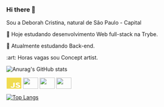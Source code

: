 ### Hi there 👋
<p>Sou a Deborah Cristina, natural de São Paulo - Capital </p>
<p> 🚀 Hoje estudando desenvolvimento Web full-stack na Trybe.</p>
<p>👾 Atualmente estudando Back-end.</p>
<p>:art: Horas vagas sou Concept artist.</p>

![Anurag's GitHub stats](https://github-readme-stats.vercel.app/api?username=deborahcristinadeoliveira&show_icons=true&theme=radical)


<img align="center" height="30" width="40" src="https://raw.githubusercontent.com/devicons/devicon/master/icons/javascript/javascript-plain.svg"></img>
<img align="center" height="30" width="40" src="https://www.vectorlogo.zone/logos/reactjs/reactjs-icon.svg"></img>
<img align="center" height="30" width="40" src="https://upload.wikimedia.org/wikipedia/commons/d/d5/CSS3_logo_and_wordmark.svg"></img>
<img align="center" height="30" width="40" src="https://upload.wikimedia.org/wikipedia/commons/6/61/HTML5_logo_and_wordmark.svg"></img>

[![Top Langs](https://github-readme-stats.vercel.app/api/top-langs/?username=deborahcristinadeoliveira&layout=compact&langs_count=7&theme=codeSTACKr)](https://github.com/anuraghazra/github-readme-stats)

<!--
**deborahcristinadeoliveira/deborahcristinadeoliveira** is a ✨ _special_ ✨ repository because its `README.md` (this file) appears on your GitHub profile.

Here are some ideas to get you started:

- 🔭 I’m currently working on ...
- 🌱 I’m currently learning ...
- 👯 I’m looking to collaborate on ...
- 🤔 I’m looking for help with ...
- 💬 Ask me about ...
- 📫 How to reach me: ...
- 😄 Pronouns: ...
- ⚡ Fun fact: ...
-->
